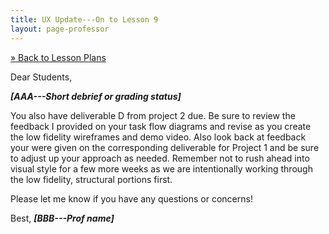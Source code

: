 ```yaml
---
title: UX Update---On to Lesson 9
layout: page-professor
---
```

[&raquo; Back to Lesson Plans](/lesson-plans/)

Dear Students,

***[AAA---Short debrief or grading status]***

You also have deliverable D from project 2 due. Be sure to review the feedback I provided on your task flow diagrams and revise as you create the low fidelity wireframes and demo video. Also look back at feedback your were given on the corresponding deliverable for Project 1 and be sure to adjust up your approach as needed. Remember not to rush ahead into visual style for a few more weeks as we are intentionally working through the low fidelity, structural portions first.

Please let me know if you have any questions or concerns!

Best,
***[BBB---Prof name]***
